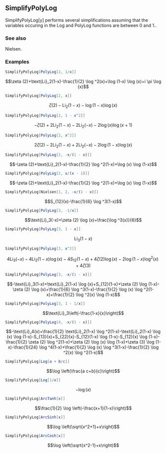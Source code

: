 ##  SimplifyPolyLog 

SimplifyPolyLog[y] performs several simplifications assuming that the variables occuring in the Log and PolyLog functions are between 0 and 1..

###  See also 

Nielsen.

###  Examples 

```mathematica
SimplifyPolyLog[PolyLog[2, 1/x]]
```

$$\zeta (2)+\text{Li}_2(1-x)-\frac{1}{2} \log ^2(x)+\log (1-x) \log (x)+i \pi  \log (x)$$

```mathematica
SimplifyPolyLog[PolyLog[2, x]]
```

$$\zeta (2)-\text{Li}_2(1-x)-\log (1-x) \log (x)$$

```mathematica
SimplifyPolyLog[PolyLog[2, 1 - x^2]]
```

$$-\zeta (2)+2 \text{Li}_2(1-x)-2 \text{Li}_2(-x)-2 \log (x) \log (x+1)$$

```mathematica
SimplifyPolyLog[PolyLog[2, x^2]]
```

$$2 \zeta (2)-2 \text{Li}_2(1-x)+2 \text{Li}_2(-x)-2 \log (1-x) \log (x)$$

```mathematica
SimplifyPolyLog[PolyLog[2, -x/(1 - x)]]
```

$$-\zeta (2)+\text{Li}_2(1-x)-\frac{1}{2} \log ^2(1-x)+\log (x) \log (1-x)$$

```mathematica
SimplifyPolyLog[PolyLog[2, x/(x - 1)]]
```

$$-\zeta (2)+\text{Li}_2(1-x)-\frac{1}{2} \log ^2(1-x)+\log (x) \log (1-x)$$

```mathematica
SimplifyPolyLog[Nielsen[1, 2, -x/(1 - x)]]
```

$$S_{12}(x)-\frac{1}{6} \log ^3(1-x)$$

```mathematica
SimplifyPolyLog[PolyLog[3, -1/x]]
```

$$\text{Li}_3(-x)+\zeta (2) \log (x)+\frac{\log ^3(x)}{6}$$

```mathematica
SimplifyPolyLog[PolyLog[3, 1 - x]]
```

$$\text{Li}_3(1-x)$$

```mathematica
SimplifyPolyLog[PolyLog[3, x^2]]
```

$$4 \text{Li}_3(-x)-4 \text{Li}_2(1-x) \log (x)-4 S_{12}(1-x)+4 \zeta (2) \log (x)-2 \log (1-x) \log ^2(x)+4 \zeta (3)$$

```mathematica
SimplifyPolyLog[PolyLog[3, -x/(1 - x)]]
```

$$-\text{Li}_3(1-x)+\text{Li}_2(1-x) \log (x)+S_{12}(1-x)+\zeta (2) \log (1-x)-\zeta (2) \log (x)+\frac{1}{6} \log ^3(1-x)-\frac{1}{2} \log (x) \log ^2(1-x)+\frac{1}{2} \log ^2(x) \log (1-x)$$

```mathematica
SimplifyPolyLog[PolyLog[3, 1 - 1/x]]
```

$$\text{Li}_3\left(-\frac{1-x}{x}\right)$$

```mathematica
SimplifyPolyLog[PolyLog[4, -x/(1 - x)]]
```

$$-\text{Li}_4(x)+\frac{1}{2} \text{Li}_2(1-x) \log ^2(1-x)-\text{Li}_2(1-x) \log (x) \log (1-x)-S_{13}(x)+S_{22}(x)-S_{12}(1-x) \log (1-x)-S_{12}(x) \log (1-x)-\frac{1}{2} \zeta (2) \log ^2(1-x)+\zeta (2) \log (x) \log (1-x)+\zeta (3) \log (1-x)-\frac{1}{24} \log ^4(1-x)+\frac{1}{2} \log (x) \log ^3(1-x)-\frac{1}{2} \log ^2(x) \log ^2(1-x)$$

```mathematica
SimplifyPolyLog[Log[a + b/c]]
```

$$\log \left(\frac{a c+b}{c}\right)$$

```mathematica
SimplifyPolyLog[Log[1/x]]
```

$$-\log (x)$$

```mathematica
SimplifyPolyLog[ArcTanh[x]]
```

$$\frac{1}{2} \log \left(-\frac{x+1}{1-x}\right)$$

```mathematica
SimplifyPolyLog[ArcSinh[x]]
```

$$\log \left(\sqrt{x^2+1}+x\right)$$

```mathematica
SimplifyPolyLog[ArcCosh[x]]
```

$$\log \left(\sqrt{x^2-1}+x\right)$$